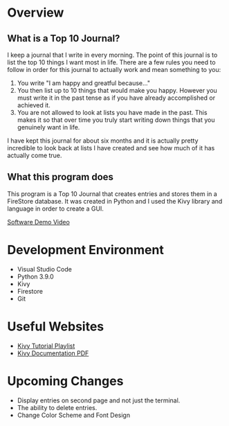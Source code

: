 # Overview
## What is a Top 10 Journal?
I keep a journal that I write in every morning.  The point of this journal is to list the top 10 things I want most in life. There are a few rules you need to follow in order for this journal to actually work and mean something to you:

1. You write "I am happy and greatful because..."
2. You then list up to 10 things that would make you happy. However you must write it in the past tense as if you have already accomplished or achieved it.
3. You are not allowed to look at lists you have made in the past.  This makes it so that over time you truly start writing down things that you genuinely want in life.

I have kept this journal for about six months and it is actually pretty incredible to look back at lists I have created and see how much of it has actually come true.

## What this program does
This program is a Top 10 Journal that creates entries and stores them in a FireStore database. It was created in Python and I used the Kivy library and language in order to create a GUI.

[Software Demo Video](https://youtu.be/NzizkSDBy_4)

# Development Environment

* Visual Studio Code
* Python 3.9.0
* Kivy
* Firestore
* Git

# Useful Websites

* [Kivy Tutorial Playlist](https://www.youtube.com/playlist?list=PLCC34OHNcOtpz7PJQ7Tv7hqFBP_xDDjqg)
* [Kivy Documentation PDF](https://buildmedia.readthedocs.org/media/pdf/kivy/latest/kivy.pdf)

# Upcoming Changes
* Display entries on second page and not just the terminal.
* The ability to delete entries.
* Change Color Scheme and Font Design